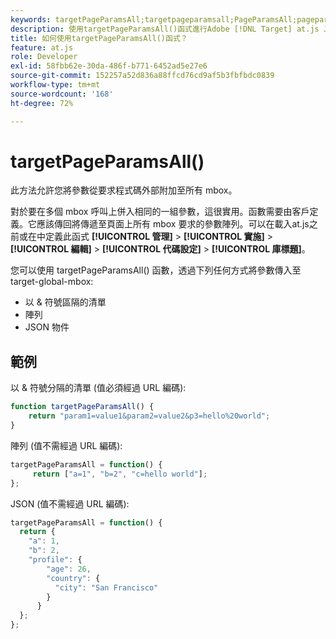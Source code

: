```yaml
---
keywords: targetPageParamsAll;targetpageparamsall;PageParamsAll;pageparamsall;頁面參數;頁面參數;at.js;函數;函數
description: 使用targetPageParamsAll()函式進行Adobe [!DNL Target] at.js JavaScript庫，將參數附加到請求代碼之外的所有框。
title: 如何使用targetPageParamsAll()函式？
feature: at.js
role: Developer
exl-id: 58fbb62e-30da-486f-b771-6452ad5e27e6
source-git-commit: 152257a52d836a88ffcd76cd9af5b3fbfbdc0839
workflow-type: tm+mt
source-wordcount: '168'
ht-degree: 72%

---
```


# targetPageParamsAll()

此方法允許您將參數從要求程式碼外部附加至所有 mbox。

對於要在多個 mbox 呼叫上併入相同的一組參數，這很實用。函數需要由客戶定義。它應該傳回將傳遞至頁面上所有 mbox 要求的參數陣列。可以在載入at.js之前或在中定義此函式 **[!UICONTROL 管理]** > **[!UICONTROL 實施]** > **[!UICONTROL 編輯]** > **[!UICONTROL 代碼設定]** > **[!UICONTROL 庫標題]**。

您可以使用 targetPageParamsAll() 函數，透過下列任何方式將參數傳入至 target-global-mbox:

* 以 &amp; 符號區隔的清單
* 陣列
* JSON 物件

## 範例

以 &amp; 符號分隔的清單 (值必須經過 URL 編碼):

```javascript
function targetPageParamsAll() { 
    return "param1=value1&param2=value2&p3=hello%20world"; 
}
```

陣列 (值不需經過 URL 編碼):

```javascript
targetPageParamsAll = function() { 
     return ["a=1", "b=2", "c=hello world"]; 
};
```

JSON (值不需經過 URL 編碼):

```javascript
targetPageParamsAll = function() { 
  return { 
    "a": 1, 
    "b": 2, 
    "profile": { 
        "age": 26, 
        "country": { 
          "city": "San Francisco" 
        } 
      } 
  }; 
};
```

